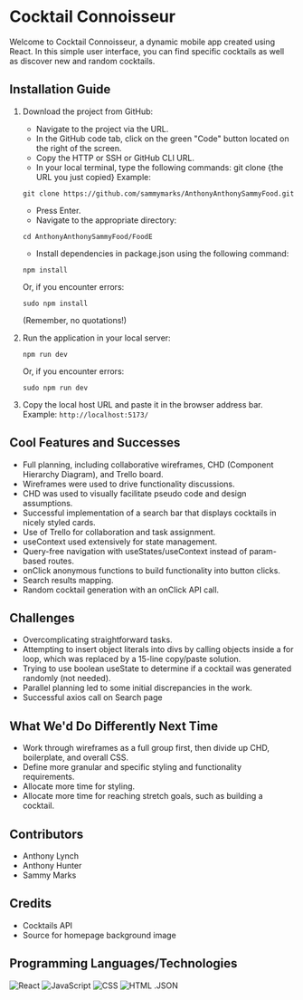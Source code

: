 # Cocktail Connoisseur

Welcome to Cocktail Connoisseur, a dynamic mobile app created using React. In this simple user interface, you can find specific cocktails as well as discover new and random cocktails.

## Installation Guide

1. Download the project from GitHub:
   - Navigate to the project via the URL.
   - In the GitHub code tab, click on the green "Code" button located on the right of the screen.
   - Copy the HTTP or SSH or GitHub CLI URL.
   - In your local terminal, type the following commands:
     git clone {the URL you just copied}
    Example: 
    ```
    git clone https://github.com/sammymarks/AnthonyAnthonySammyFood.git
    ```
   - Press Enter.
   - Navigate to the appropriate directory:
    ```
    cd AnthonyAnthonySammyFood/FoodE
    ```
   - Install dependencies in package.json using the following command:
    ```
    npm install
    ```
    Or, if you encounter errors:
    ```
    sudo npm install
    ```
    (Remember, no quotations!)

2. Run the application in your local server:
    ```
    npm run dev
    ```
    Or, if you encounter errors:
    ```
    sudo npm run dev
    ```

3. Copy the local host URL and paste it in the browser address bar. Example: `http://localhost:5173/`

## Cool Features and Successes

- Full planning, including collaborative wireframes, CHD (Component Hierarchy Diagram), and Trello board.
- Wireframes were used to drive functionality discussions.
- CHD was used to visually facilitate pseudo code and design assumptions.
- Successful implementation of a search bar that displays cocktails in nicely styled cards.
- Use of Trello for collaboration and task assignment.
- useContext used extensively for state management.
- Query-free navigation with useStates/useContext instead of param-based routes.
- onClick anonymous functions to build functionality into button clicks.
- Search results mapping.
- Random cocktail generation with an onClick API call.

## Challenges

- Overcomplicating straightforward tasks.
- Attempting to insert object literals into divs by calling objects inside a for loop, which was replaced by a 15-line copy/paste solution.
- Trying to use boolean useState to determine if a cocktail was generated randomly (not needed).
- Parallel planning led to some initial discrepancies in the work.
- Successful axios call on Search page

## What We'd Do Differently Next Time

- Work through wireframes as a full group first, then divide up CHD, boilerplate, and overall CSS.
- Define more granular and specific styling and functionality requirements.
- Allocate more time for styling.
- Allocate more time for reaching stretch goals, such as building a cocktail.

## Contributors

- Anthony Lynch
- Anthony Hunter
- Sammy Marks

## Credits

- Cocktails API 
- Source for homepage background image

## Programming Languages/Technologies

![React](https://img.shields.io/badge/React-61DAFB?style=flat&logo=react&logoColor=white)
![JavaScript](https://img.shields.io/badge/JavaScript-F7DF1E?style=flat&logo=javascript&logoColor=black)
![CSS](https://img.shields.io/badge/CSS-1572B6?style=flat&logo=css3&logoColor=white)
![HTML](https://img.shields.io/badge/HTML-E34F26?style=flat&logo=html5&logoColor=white)
.JSON
